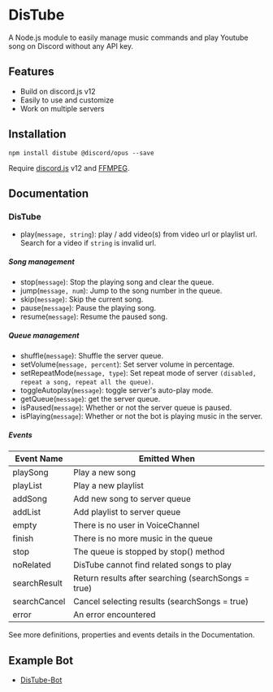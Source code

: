 # DisTube
A Node.js module to easily manage music commands and play Youtube song on Discord without any API key.

## Features

- Build on discord.js v12
- Easily to use and customize
- Work on multiple servers

## Installation

```npm
npm install distube @discord/opus --save
```

Require [discord.js](discord.js.org) v12 and [FFMPEG](https://www.ffmpeg.org/download.html).

## Documentation

### DisTube
- play(`message, string`): play / add video(s) from video url or playlist url. Search for a video if `string` is invalid url.

##### Song management
- stop(`message`): Stop the playing song and clear the queue.
- jump(`message, num`): Jump to the song number in the queue.
- skip(`message`): Skip the current song.
- pause(`message`): Pause the playing song.
- resume(`message`): Resume the paused song.

##### Queue management
- shuffle(`message`): Shuffle the server queue.
- setVolume(`message, percent`): Set server volume in percentage.
- setRepeatMode(`message, type`): Set repeat mode of server `(disabled, repeat a song, repeat all the queue)`.
- toggleAutoplay(`message`): toggle server's auto-play mode.
- getQueue(`message`): get the server queue.
- isPaused(`message`): Whether or not the server queue is paused.
- isPlaying(`message`): Whether or not the bot is playing music in the server.

##### Events

| Event Name   | Emitted When                                        |
|--------------|-----------------------------------------------------|
| playSong     | Play a new song                                     |
| playList     | Play a new playlist                                 |
| addSong      | Add new song to server queue                        |
| addList      | Add playlist to server queue                        |
| empty        | There is no user in VoiceChannel                    |
| finish       | There is no more music in the queue                 |
| stop         | The queue is stopped by stop() method               |
| noRelated    | DisTube cannot find related songs to play           |
| searchResult | Return results after searching (searchSongs = true) |
| searchCancel | Cancel selecting results (searchSongs = true)       |
| error        | An error encountered                                |

See more definitions, properties and events details in the Documentation.

## Example Bot
- [DisTube-Bot](https://github.com/skick1234/DisTube-Bot)